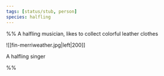 ```yaml
---
tags: [status/stub, person]
species: halfling
---
```


%% A halfling musician, likes to collect colorful leather clothes

![[fin-merriweather.jpg|left|200]]

A halfling singer

%%